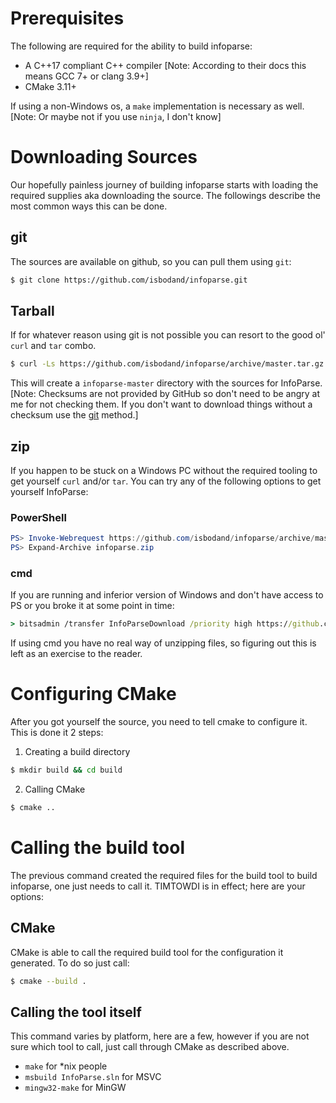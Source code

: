 # Prerequisites

The following are required for the ability to build infoparse:
 
 - A C++17 compliant C++ compiler 
  \[Note: According to their docs this means GCC 7+ or clang 3.9+]
 - CMake 3.11+
 
If using a non-Windows os, a `make` implementation is necessary as well.
\[Note: Or maybe not if you use `ninja`, I don't know]

# Downloading Sources

Our hopefully painless journey of building infoparse
starts with loading the required supplies aka downloading the source.
The followings describe the most common ways this can be done.

## git

The sources are available on github, so
you can pull them using `git`:
```bash
$ git clone https://github.com/isbodand/infoparse.git
```

## Tarball

If for whatever reason using git is not possible
you can resort to the good ol' `curl` and `tar` combo.

```bash
$ curl -Ls https://github.com/isbodand/infoparse/archive/master.tar.gz | tar xz
```

This will create a `infoparse-master` directory with the sources for InfoParse. 
\[Note: Checksums are not provided by GitHub so don't need to be angry at me for
not checking them. If you don't want to download things without a checksum
use the [git](#git) method.]

## zip

If you happen to be stuck on a Windows PC without the required tooling to
get yourself `curl` and/or `tar`. 
You can try any of the following options to get yourself InfoParse:
 
### PowerShell
  
```powershell
PS> Invoke-Webrequest https://github.com/isbodand/infoparse/archive/master.zip -OutFile infoparse.zip
PS> Expand-Archive infoparse.zip 
```
 
### cmd

If you are running and inferior version of Windows and don't have access to PS
or you broke it at some point in time:

```cmd
> bitsadmin /transfer InfoParseDownload /priority high https://github.com/isbodand/infoparse/archive/master.zip %home%/Downloads/infoparse.zip
```
If using cmd you have no real way of unzipping files, so figuring out this is left 
as an exercise to the reader.

# Configuring CMake

After you got yourself the source, you need to tell cmake to configure it.
This is done it 2 steps:
 
 1) Creating a build directory
 
```bash
$ mkdir build && cd build
``` 

 2) Calling CMake
 
```bash
$ cmake ..
```

# Calling the build tool

The previous command created the required files for the build tool to build
infoparse, one just needs to call it. TIMTOWDI is in effect; here are your options:

## CMake

CMake is able to call the required build tool for the configuration
it generated. To do so just call:

```bash
$ cmake --build .
```

## Calling the tool itself
 
This command varies by platform, here are a few, however if you are not
sure which tool to call, just call through CMake as described above. 
 
  - `make` for *nix people 
  - `msbuild InfoParse.sln` for MSVC
  - `mingw32-make` for MinGW 
